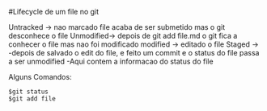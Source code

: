 #Lifecycle de um file no git

Untracked -> nao marcado file acaba de ser submetido mas o git desconhece o file
Unmodified-> depois de git add file.md  o git fica a conhecer o file mas nao foi modificado
modified  -> editado o file 
Staged    -> -depois de salvado o edit do file, e feito um commit e o status do file passa a ser
	      unmodified
	     -Aqui contem a informacao do status do file


Alguns Comandos:

	$git status
	$git add file
	
